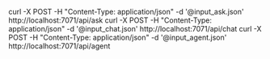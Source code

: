 curl -X POST -H "Content-Type: application/json" -d '@input_ask.json' http://localhost:7071/api/ask
curl -X POST -H "Content-Type: application/json" -d '@input_chat.json' http://localhost:7071/api/chat
curl -X POST -H "Content-Type: application/json" -d '@input_agent.json' http://localhost:7071/api/agent
